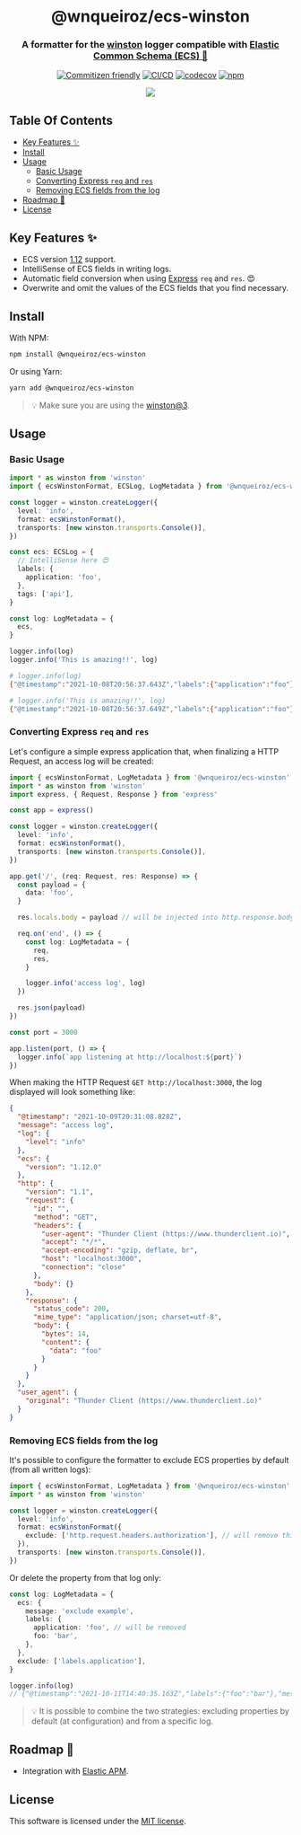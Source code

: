 <h1 align="center">@wnqueiroz/ecs-winston</h1>

<h3 align="center">
A formatter for the <a href="https://github.com/winstonjs/winston">winston</a> logger compatible with <a href="https://www.elastic.co/guide/en/ecs-logging/overview/master/intro.html"> Elastic Common Schema (ECS) 🚀</a>
</h3>

<div align="center">

[![Commitizen friendly](https://img.shields.io/badge/commitizen-friendly-brightgreen.svg)](http://commitizen.github.io/cz-cli/)
[![CI/CD](https://github.com/wnqueiroz/ecs-winston/actions/workflows/ci-cd.yml/badge.svg)](https://github.com/wnqueiroz/ecs-winston/actions/workflows/ci-cd.yml)
[![codecov](https://codecov.io/gh/wnqueiroz/ecs-winston/branch/main/graph/badge.svg?token=25EY2SRG1P)](https://codecov.io/gh/wnqueiroz/ecs-winston)
<a href="https://www.npmjs.com/package/@wnqueiroz/ecs-winston">
<img alt="npm"  src="https://img.shields.io/npm/v/@wnqueiroz/ecs-winston">
</a>

<a href="https://twitter.com/wnqueiroz" alt="Twitter Follow">
  <img src="https://img.shields.io/twitter/follow/wnqueiroz?style=social">
</a>
  
</div>

## Table Of Contents

- [Key Features ✨](#key-features-)
- [Install](#install)
- [Usage](#usage)
  - [Basic Usage](#basic-usage)
  - [Converting Express `req` and `res`](#converting-express-req-and-res)
  - [Removing ECS fields from the log](#removing-ecs-fields-from-the-log)
- [Roadmap 🚧](#roadmap-)
- [License](#license)

## Key Features ✨

- ECS version [1.12](https://www.elastic.co/guide/en/ecs/1.12/index.html) support.
- IntelliSense of ECS fields in writing logs.
- Automatic field conversion when using [Express](https://expressjs.com/) `req` and `res`. 😍
- Overwrite and omit the values of the ECS fields that you find necessary.

## Install

With NPM:

```sh
npm install @wnqueiroz/ecs-winston
```

Or using Yarn:

```sh
yarn add @wnqueiroz/ecs-winston
```

> 💡 Make sure you are using the [winston@3](https://www.npmjs.com/package/winston).

## Usage

### Basic Usage

```ts
import * as winston from 'winston'
import { ecsWinstonFormat, ECSLog, LogMetadata } from '@wnqueiroz/ecs-winston'

const logger = winston.createLogger({
  level: 'info',
  format: ecsWinstonFormat(),
  transports: [new winston.transports.Console()],
})

const ecs: ECSLog = {
  // IntelliSense here 😍
  labels: {
    application: 'foo',
  },
  tags: ['api'],
}

const log: LogMetadata = {
  ecs,
}

logger.info(log)
logger.info('This is amazing!!', log)
```

```sh
# logger.info(log)
{"@timestamp":"2021-10-08T20:56:37.643Z","labels":{"application":"foo"},"message":"","tags":["api"],"log":{"level":"info"},"ecs":{"version":"1.12.0"}}

# logger.info('This is amazing!!', log)
{"@timestamp":"2021-10-08T20:56:37.649Z","labels":{"application":"foo"},"message":"This is amazing!!","tags":["api"],"log":{"level":"info"},"ecs":{"version":"1.12.0"}}
```

### Converting Express `req` and `res`

Let's configure a simple express application that, when finalizing a HTTP Request, an access log will be created:

```ts
import { ecsWinstonFormat, LogMetadata } from '@wnqueiroz/ecs-winston'
import * as winston from 'winston'
import express, { Request, Response } from 'express'

const app = express()

const logger = winston.createLogger({
  level: 'info',
  format: ecsWinstonFormat(),
  transports: [new winston.transports.Console()],
})

app.get('/', (req: Request, res: Response) => {
  const payload = {
    data: 'foo',
  }

  res.locals.body = payload // will be injected into http.response.body.content

  req.on('end', () => {
    const log: LogMetadata = {
      req,
      res,
    }

    logger.info('access log', log)
  })

  res.json(payload)
})

const port = 3000

app.listen(port, () => {
  logger.info(`app listening at http://localhost:${port}`)
})
```

When making the HTTP Request `GET http://localhost:3000`, the log displayed will look something like:

```json
{
  "@timestamp": "2021-10-09T20:31:08.828Z",
  "message": "access log",
  "log": {
    "level": "info"
  },
  "ecs": {
    "version": "1.12.0"
  },
  "http": {
    "version": "1.1",
    "request": {
      "id": "",
      "method": "GET",
      "headers": {
        "user-agent": "Thunder Client (https://www.thunderclient.io)",
        "accept": "*/*",
        "accept-encoding": "gzip, deflate, br",
        "host": "localhost:3000",
        "connection": "close"
      },
      "body": {}
    },
    "response": {
      "status_code": 200,
      "mime_type": "application/json; charset=utf-8",
      "body": {
        "bytes": 14,
        "content": {
          "data": "foo"
        }
      }
    }
  },
  "user_agent": {
    "original": "Thunder Client (https://www.thunderclient.io)"
  }
}
```

### Removing ECS fields from the log

It's possible to configure the formatter to exclude ECS properties by default (from all written logs):

```ts
import { ecsWinstonFormat, LogMetadata } from '@wnqueiroz/ecs-winston'
import * as winston from 'winston'

const logger = winston.createLogger({
  level: 'info',
  format: ecsWinstonFormat({
    exclude: ['http.request.headers.authorization'], // will remove this property from all logs by default.
  }),
  transports: [new winston.transports.Console()],
})
```

Or delete the property from that log only:

```ts
const log: LogMetadata = {
  ecs: {
    message: 'exclude example',
    labels: {
      application: 'foo', // will be removed
      foo: 'bar',
    },
  },
  exclude: ['labels.application'],
}

logger.info(log)
// {"@timestamp":"2021-10-11T14:40:35.163Z","labels":{"foo":"bar"},"message":"exclude example","log":{"level":"info"},"ecs":{"version":"1.12.0"}}
```

> 💡 It is possible to combine the two strategies: excluding properties by default (at configuration) and from a specific log.

## Roadmap 🚧

- Integration with [Elastic APM](https://www.elastic.co/apm/).

## License

This software is licensed under the [MIT license](./LICENSE).
